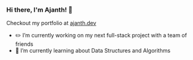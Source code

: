 ### Hi there, I'm Ajanth! 👋

Checkout my portfolio at [ajanth.dev](https://www.ajanth.dev)

- :pencil2: I’m currently working on my next full-stack project with a team of friends
- :notebook: I’m currently learning about Data Structures and Algorithms

